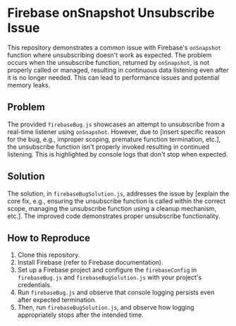 # Firebase onSnapshot Unsubscribe Issue

This repository demonstrates a common issue with Firebase's `onSnapshot` function where unsubscribing doesn't work as expected.  The problem occurs when the unsubscribe function, returned by `onSnapshot`, is not properly called or managed, resulting in continuous data listening even after it is no longer needed.  This can lead to performance issues and potential memory leaks.

## Problem

The provided `firebaseBug.js` showcases an attempt to unsubscribe from a real-time listener using `onSnapshot`.  However, due to [insert specific reason for the bug, e.g., improper scoping, premature function termination, etc.], the unsubscribe function isn't properly invoked resulting in continued listening.  This is highlighted by console logs that don't stop when expected.

## Solution

The solution, in `firebaseBugSolution.js`, addresses the issue by [explain the core fix, e.g., ensuring the unsubscribe function is called within the correct scope, managing the unsubscribe function using a cleanup mechanism, etc.].  The improved code demonstrates proper unsubscribe functionality.

## How to Reproduce

1.  Clone this repository.
2.  Install Firebase (refer to Firebase documentation).
3.  Set up a Firebase project and configure the `firebaseConfig` in `firebaseBug.js` and `firebaseBugSolution.js` with your project's credentials.
4.  Run `firebaseBug.js` and observe that console logging persists even after expected termination.
5.  Then, run `firebaseBugSolution.js`, and observe how logging appropriately stops after the intended time.